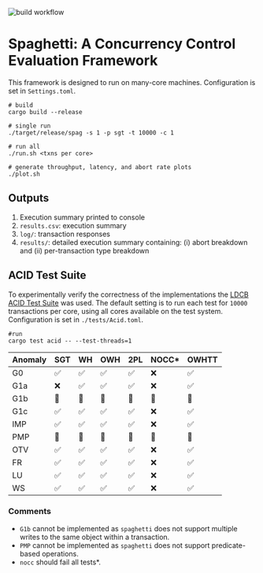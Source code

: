 ![build workflow](https://github.com/jackwaudby/spaghetti/actions/workflows/build.yml/badge.svg)


# Spaghetti: A Concurrency Control Evaluation Framework

This framework is designed to run on many-core machines.
Configuration is set in `Settings.toml`.
```
# build
cargo build --release

# single run
./target/release/spag -s 1 -p sgt -t 10000 -c 1

# run all
./run.sh <txns per core>

# generate throughput, latency, and abort rate plots
./plot.sh
```

## Outputs
1. Execution summary printed to console
2. `results.csv`: execution summary
3. `log/`:  transaction responses
4. `results/`: detailed execution summary containing: (i) abort breakdown and (ii) per-transaction type breakdown

## ACID Test Suite

To experimentally verify the correctness of the implementations the [LDCB ACID Test Suite](http://mit.bme.hu/~szarnyas/ldbc/ldbc-acid-tpctc2020-camera-ready.pdf) was used.
The default setting is to run each test for `10000` transactions per core, using all cores available on the test system.
Configuration is set in `./tests/Acid.toml`.
```
#run
cargo test acid -- --test-threads=1
```

| Anomaly | SGT                  | WH                   | OWH                  | 2PL                  | NOCC*                | OWHTT                |
|---------|----------------------|----------------------|----------------------|----------------------|----------------------|----------------------|
|   G0    |:white_check_mark:    |:white_check_mark:    |:white_check_mark:    |:white_check_mark:    |:x:                   |:white_check_mark:   |
|   G1a   |:x:                   |:white_check_mark:    |:white_check_mark:    |:white_check_mark:    |:x:                   |:white_check_mark:    |
|   G1b   |:large_orange_diamond:|:large_orange_diamond:|:large_orange_diamond:|:large_orange_diamond:|:large_orange_diamond:|:large_orange_diamond:|
|   G1c   |:white_check_mark:    |:white_check_mark:    |:white_check_mark:    |:white_check_mark:    |:x:                   |:white_check_mark:    |
|   IMP   |:white_check_mark:    |:white_check_mark:    |:white_check_mark:    |:white_check_mark:    |:x:                   |:white_check_mark:    |
|   PMP   |:large_orange_diamond:|:large_orange_diamond:|:large_orange_diamond:|:large_orange_diamond:|:large_orange_diamond:|:large_orange_diamond:    |
|   OTV   |:white_check_mark:    |:white_check_mark:    |:white_check_mark:    |:white_check_mark:    |:x:                   |:white_check_mark:    |
|   FR    |:white_check_mark:    |:white_check_mark:    |:white_check_mark:    |:white_check_mark:    |:x:                   |:white_check_mark:    |
|   LU    |:white_check_mark:    |:white_check_mark:    |:white_check_mark:    |:white_check_mark:    |:x:                   |:white_check_mark:    |
|   WS    |:white_check_mark:    |:white_check_mark:    |:white_check_mark:    |:white_check_mark:    |:x:                   |:white_check_mark:    |

### Comments
* `G1b` cannot be implemented as `spaghetti` does not support multiple writes to the same object within a transaction.
* `PMP` cannot be implemented as `spaghetti` does not support predicate-based operations.
* `nocc` should fail all tests*.
